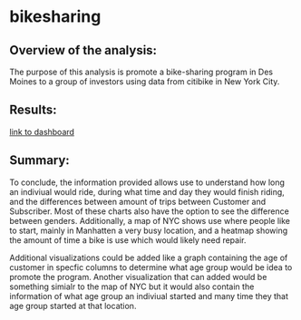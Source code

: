 # bikesharing

## Overview of the analysis:

The purpose of this analysis is promote a bike-sharing program in Des Moines to a group of investors using data from citibike in New York City.


## Results: 

[link to dashboard](https://public.tableau.com/app/profile/kevin.camarillo/viz/NYCCitibike_16487767539150/NYCCitibikeanalysis?publish=yes)

## Summary:

To conclude, the information provided allows use to understand how long an indiviual would ride, during what time and day they would finish riding, and the differences between amount of trips between Customer and Subscriber. Most of these charts also have the option to see the difference between genders. Additionally, a map of NYC shows use where people like to start, mainly in Manhatten a very busy location, and a heatmap showing the amount of time a bike is use which would likely need repair. 

Additional visualizations could be added like a graph containing the age of customer in specfic columns to determine what age group would be idea to promote the program. Another visualization that can added would be something simialr to the map of NYC but it would also contain the information of what age group an indiviual started and many time they that age group started at that location.
